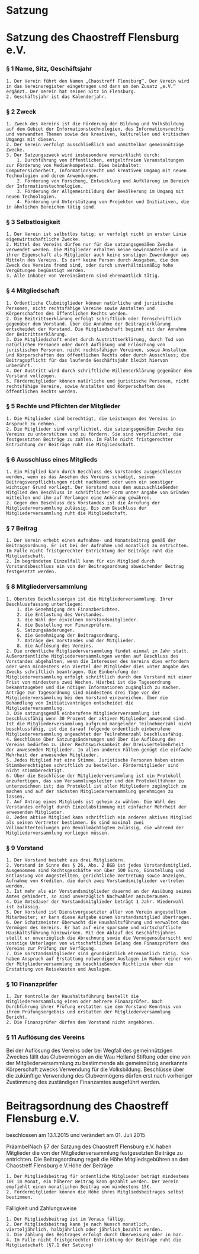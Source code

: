 ---
---

# Satzung

# Satzung des Chaostreff Flensburg e.V.

### § 1 Name, Sitz, Geschäftsjahr

    1. Der Verein führt den Namen „Chaostreff Flensburg“. Der Verein wird in das Vereinsregister eingetragen und dann um den Zusatz „e.V.“ ergänzt. Der Verein hat seinen Sitz in Flensburg.   
    2. Geschäftsjahr ist das Kalenderjahr.

### § 2 Zweck

    1. Zweck des Vereins ist die Förderung der Bildung und Volksbildung auf dem Gebiet der Informationstechnologien, des Informationsrechts und verwandten Themen sowie des kreativen, kulturellen und kritischen Umgangs mit diesen.
    2. Der Verein verfolgt ausschließlich und unmittelbar gemeinnützige Zwecke.
    3. Der Satzungszweck wird insbesondere verwirklicht durch:
        1. Durchführung von öffentlichen, entgeltfreien Veranstaltungen zur Förderung von Medienkompetenz. Dies beinhaltet: Computersicherheit, Informationsrecht und kreativen Umgang mit neuen Technologien und deren Anwendungen.
        2. Förderung von Forschung, Entwicklung und Aufklärung im Bereich der Informationstechnologien.
        3. Förderung der Allgemeinbildung der Bevölkerung im Umgang mit neuen Technologien.
        4. Förderung und Unterstützung von Projekten und Initiativen, die in ähnlichen Bereichen tätig sind.

### § 3 Selbstlosigkeit

    1. Der Verein ist selbstlos tätig; er verfolgt nicht in erster Linie eigenwirtschaftliche Zwecke.
    2. Mittel des Vereins dürfen nur für die satzungsgemäßen Zwecke verwendet werden. Die Mitglieder erhalten keine Gewinnanteile und in ihrer Eigenschaft als Mitglieder auch keine sonstigen Zuwendungen aus Mitteln des Vereins. Es darf keine Person durch Ausgaben, die dem    Zweck des Vereins fremd sind, oder durch unverhältnismäßig hohe Vergütungen begünstigt werden.
    3. Alle Inhaber von Vereinsämtern sind ehrenamtlich tätig.

### § 4 Mitgliedschaft

    1. Ordentliche Clubmitglieder können natürliche und juristische Personen, nicht rechtsfähige Vereine sowie Anstalten und Körperschaften des öffentlichen Rechts werden.
    2. Die Beitrittserklärung erfolgt schriftlich oder fernschriftlich gegenüber dem Vorstand. Über die Annahme der Beitragserklärung entscheidet der Vorstand. Die Mitgliedschaft beginnt mit der Annahme der Beitrittserklärung.
    3. Die Mitgliedschaft endet durch Austrittserklärung, durch Tod von natürlichen Personen oder durch Auflösung und Erlöschung von juristischen Personen, nicht rechtsfähigen Vereinen, sowie Anstalten und Körperschaften des öffentlichen Rechts oder durch Ausschluss; die Beitragspflicht für das laufende Geschäftsjahr bleibt hiervon unberührt.
    4. Der Austritt wird durch schriftliche Willenserklärung gegenüber dem Vorstand vollzogen.
    5. Fördermitglieder können natürliche und juristische Personen, nicht rechtsfähige Vereine, sowie Anstalten und Körperschaften des öffentlichen Rechts werden.

### § 5 Rechte und Pflichten der Mitglieder

    1. Die Mitglieder sind berechtigt, die Leistungen des Vereins in Anspruch zu nehmen.
    2. Die Mitglieder sind verpflichtet, die satzungsgemäßen Zwecke des Vereins zu unterstützen und zu fördern. Sie sind verpflichtet, die festgesetzten Beiträge zu zahlen. Im Falle nicht fristgerechter Entrichtung der Beiträge ruht die Mitgliedschaft.

### § 6 Ausschluss eines Mitglieds

    1. Ein Mitglied kann durch Beschluss des Vorstandes ausgeschlossen werden, wenn es das Ansehen des Vereins schädigt, seinen Beitragsverpflichtungen nicht nachkommt oder wenn ein sonstiger wichtiger Grund vorliegt. Der Vorstand muss dem auszuschließenden Mitglied den Beschluss in schriftlicher Form unter Angabe von Gründen mitteilen und ihm auf Verlangen eine Anhörung gewähren.
    2. Gegen den Beschluss des Vorstandes ist die Anrufung der Mitgliederversammlung zulässig. Bis zum Beschluss der Mitgliederversammlung ruht die Mitgliedschaft.

### § 7 Beitrag

    1. Der Verein erhebt einen Aufnahme- und Monatsbeitrag gemäß der Beitragsordnung. Er ist bei der Aufnahme und monatlich zu entrichten. Im Falle nicht fristgerechter Entrichtung der Beiträge ruht die Mitgliedschaft.
    2. Im begründeten Einzelfall kann für ein Mitglied durch Vorstandsbeschluss ein von der Beitragsordnung abweichender Beitrag festgesetzt werden.

### § 8 Mitgliederversammlung

    1. Oberstes Beschlussorgan ist die Mitgliederversammlung. Ihrer Beschlussfassung unterliegen:
        1. die Genehmigung des Finanzberichtes.
        2. die Entlastung des Vorstandes.
        3. die Wahl der einzelnen Vorstandsmitglieder.
        4. die Bestellung von Finanzprüfern.
        5. Satzungsänderungen.
        6. die Genehmigung der Beitragsordnung.
        7. Anträge des Vorstandes und der Mitglieder.
        8. die Auflösung des Vereins.
    2. Die ordentliche Mitgliederversammlung findet einmal im Jahr statt. Außerordentliche Mitgliederversammlungen werden auf Beschluss des Vorstandes abgehalten, wenn die Interessen des Vereins dies erfordern oder wenn mindestens ein Viertel der Mitglieder dies unter Angabe des Zwecks schriftlich beantragen. Die Einberufung der Mitgliederversammlung erfolgt schriftlich durch den Vorstand mit einer Frist von mindestens zwei Wochen. Hierbei ist die Tagesordnung bekanntzugeben und die nötigen Informationen zugänglich zu machen. Anträge zur Tagesordnung sind mindestens drei Tage vor der Mitgliederversammlung bei dem Vorstand einzureichen. Über die Behandlung von Initiativanträgen entscheidet die Mitgliederversammlung.
    3. Die satzungsgemäß einberufene Mitgliederversammlung ist beschlussfähig wenn 30 Prozent der aktiven Mitglieder anwesend sind. Ist die Mitgliederversammlung aufgrund mangelnder Teilnehmerzahl nicht beschlussfähig, ist die darauf folgende ordentlich einberufene Mitgliederversammlung ungeachtet der Teilnehmerzahl beschlussfähig.
    4. Beschlüsse über Satzungsänderungen und über die Auflösung des Vereins bedürfen zu ihrer Rechtswirksamkeit der Dreiviertelmehrheit der anwesenden Mitglieder. In allen anderen Fällen genügt die einfache Mehrheit der anwesenden Mitglieder.
    5. Jedes Mitglied hat eine Stimme. Juristische Personen haben einen Stimmberechtigten schriftlich zu bestellen. Fördermitglieder sind nicht stimmberechtigt.
    6. Über die Beschlüsse der Mitgliederversammlung ist ein Protokoll anzufertigen, das vom Versammlungsleiter und dem Protokollführer zu unterzeichnen ist; das Protokoll ist allen Mitgliedern zugänglich zu machen und auf der nächsten Mitgliederversammlung genehmigen zu lassen.
    7. Auf Antrag eines Mitglieds ist geheim zu wählen. Die Wahl des Vorstandes erfolgt durch Einzelabstimmung mit einfacher Mehrheit der anwesenden Mitglieder.
    8. Jedes aktive Mitglied kann schriftlich ein anderes aktives Mitglied als seinen Vertreter bestimmen. Es sind maximal zwei Vollmachterteilungen pro Bevollmächtigtem zulässig, die während der Mitgliederversammlung vorliegen müssen.

### § 9 Vorstand

    1. Der Vorstand besteht aus drei Mitgliedern.
    2. Vorstand im Sinne des § 26, Abs. 2 BGB ist jedes Vorstandsmitglied. Ausgenommen sind Rechtsgeschäfte von über 500 Euro, Einstellung und Entlassung von Angestellten, gerichtliche Vertretung sowie Anzeigen, Aufnahme von Krediten, die durch zwei Vorstandsmitglieder vertreten werden.
    3. Ist mehr als ein Vorstandsmitglieder dauernd an der Ausübung seines Amtes gehindert, so sind unverzüglich Nachwahlen anzuberaumen.
    4. Die Amtsdauer der Vorstandsmitglieder beträgt 1 Jahr. Wiederwahl ist zulässig.
    5. Der Vorstand ist Dienstvorgesetzter aller vom Verein angestellten Mitarbeiter; er kann diese Aufgabe einem Vorstandsmitglied übertragen.
    6. Der Schatzmeister überwacht die Haushaltsführung und verwaltet das Vermögen des Vereins. Er hat auf eine sparsame und wirtschaftliche Haushaltsführung hinzuwirken. Mit dem Ablauf des Geschäftsjahres stellt er unverzüglich die Abrechnung sowie die Vermögensübersicht und sonstige Unterlagen von wirtschaftlichen Belang den Finanzprüfern des Vereins zur Prüfung zur Verfügung.
    7. Die Vorstandsmitglieder sind grundsätzlich ehrenamtlich tätig. Sie haben Anspruch auf Erstattung notwendiger Auslagen im Rahmen einer von der Mitgliederversammlung zu beschließenden Richtlinie über die Erstattung von Reisekosten und Auslagen.

### § 10 Finanzprüfer

    1. Zur Kontrolle der Haushaltsführung bestellt die Mitgliederversammlung einen oder mehrere Finanzprüfer. Nach Durchführung ihrer Prüfung erstatten sie dem Vorstand Kenntnis von ihrem Prüfungsergebnis und erstatten der Mitgliederversammlung Bericht.
    2. Die Finanzprüfer dürfen dem Vorstand nicht angehören.

### § 11 Auflösung des Vereins

Bei der Auflösung des Vereins oder bei Wegfall des gemeinnützigen Zweckes fällt das Clubvermögen an die Wau Holland Stiftung oder eine von der Mitgliederversammlung zu bestimmende als gemeinnützig anerkannte Körperschaft zwecks Verwendung für die Volksbildung. Beschlüsse über die zukünftige Verwendung des Clubvermögens dürfen erst nach vorheriger Zustimmung des zuständigen Finanzamtes ausgeführt werden.

# Beitragsordnung des Chaostreff Flensburg e.V.

beschlossen am 13.1.2015 und verändert am 01. Juli 2015

PräambelNach §7 der Satzung des Chaostreff Flensburg e.V. haben Mitglieder die von der Mitgliederversammlung festgesetzten Beiträge zu entrichten. Die Beitragsordnung regelt die Höhe Mitgliedsgebühren an den Chaostreff Flensburg e.V.Höhe der Beiträge

    1. Der Mitgliedsbeitrag für ordentliche Mitglieder beträgt mindestens 10€ im Monat, ein höherer Beitrag kann gezahlt werden. Der Verein empfiehlt einen monatlichen Beitrag von mindestens 15€.
    2. Fördermitglieder können die Höhe ihres Mitgliedsbeitrages selbst bestimmen.

Fälligkeit und Zahlungsweise

    1. Der Mitgliedsbeitrag ist im Voraus fällig.
    2. Der Mitgliedsbeitrag kann je nach Wunsch monatlich, vierteljährlich, halbjährlich oder jährlich bezahlt werden.
    3. Die Zahlung des Beitrages erfolgt durch Überweisung oder in bar.
    4. Im Falle nicht fristgerechter Entrichtung der Beiträge ruht die Mitgliedschaft (§7.1 der Satzung)
